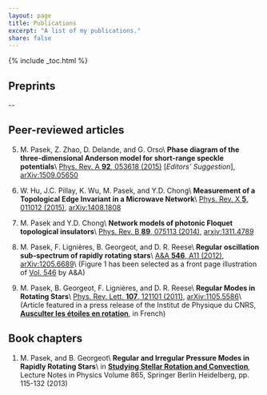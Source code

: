 ```yaml
---
layout: page
title: Publications
excerpt: "A list of my publications."
share: false
---
```


{% include _toc.html %}

## Preprints

  --

## Peer-reviewed articles

  5. M. Pasek, Z. Zhao, D. Delande, and G. Orso\\
  **Phase diagram of the three-dimensional Anderson model for short-range speckle potentials**\\
  [Phys. Rev. A **92**, 053618 (2015)](http://dx.doi.org/10.1103/PhysRevA.92.053618) [*Editors' Suggestion*], [arXiv:1509.05650](http://arxiv.org/abs/1509.05650)

  4. W. Hu, J.C. Pillay, K. Wu, M. Pasek, and Y.D. Chong\\
  **Measurement of a Topological Edge Invariant in a Microwave Network**\\
  [Phys. Rev. X **5**, 011012 (2015)](http://dx.doi.org/10.1103/PhysRevX.5.011012), [arXiv:1408.1808](http://arxiv.org/abs/1408.1808)

  3. M. Pasek and Y.D. Chong\\
  **Network models of photonic Floquet topological insulators**\\
  [Phys. Rev. B **89**, 075113 (2014)](http://dx.doi.org/10.1103/PhysRevB.89.075113), [arxiv:1311.4789](http://arxiv.org/abs/1311.4789)

  2. M. Pasek, F. Lignières, B. Georgeot, and  D. R. Reese\\
  **Regular oscillation sub-spectrum of rapidly rotating stars**\\
  [A&A **546**, A11 (2012)](http://dx.doi.org/10.1051/0004-6361/201219716), [arXiv:1205.6689](http://arxiv.org/abs/1205.6689)\\
  (Figure 1 has been selected as a front page illustration of [Vol. 546](http://www.aanda.org/articles/aa/abs/2012/10/contents/contents.html) by A&A)

  1. M. Pasek, B. Georgeot, F. Lignières, and D. R. Reese\\
  **Regular Modes in Rotating Stars**\\
  [Phys. Rev. Lett. **107**, 121101 (2011)](http://prl.aps.org/abstract/PRL/v107/i12/e121101), [arXiv:1105.5586](http://arxiv.org/abs/1105.5586)\\
  (Article featured in a press release of the Institut de Physique du CNRS, [**Ausculter les étoiles en rotation**](http://www.cnrs.fr/inp/spip.php?article533), in French)

## Book chapters

  1. M. Pasek, and B. Georgeot\\
  **Regular and Irregular Pressure Modes in Rapidly Rotating Stars**\\
  in [**Studying Stellar Rotation and Convection**](http://link.springer.com/chapter/10.1007/978-3-642-33380-4_6), Lecture Notes in Physics Volume 865, Springer Berlin Heidelberg, pp. 115-132 (2013)


